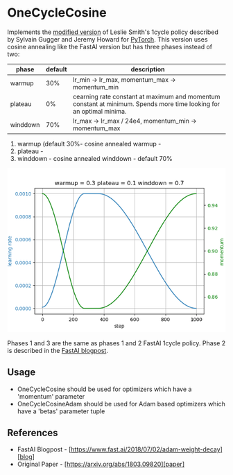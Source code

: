 # OneCycleCosine

Implements the [modified version][blog] of Leslie Smith's 1cycle policy described by Sylvain Gugger and Jeremy Howard for [PyTorch][pytorch].
This version uses cosine annealing like the FastAI version but has three phases instead of two:

|phase|default|description|
|-----|-------|-----------|
|warmup|30%|lr_min -> lr_max, momentum_max -> momentum_min|
|plateau|0%|cearning rate constant at maximum and momentum constant at minimum. Spends more time looking for an optimal minima.|
|winddown|70%|lr_max -> lr_max / 24e4, momentum_min -> momentum_max|

1. warmup (default 30%- cosine annealed warmup - 
2. plateau -
3. winddown - cosine annealed winddown - default 70%

![](sched.png)

Phases 1 and 3 are the same as phases 1 and 2 FastAI 1cycle policy.
Phase 2 is described in the [FastAI blogpost][blog].

## Usage

- OneCycleCosine should be used for optimizers which have a 'momentum' parameter
- OneCycleCosineAdam should be used for Adam based optimizers which have a 'betas' parameter tuple

## References

- FastAI Blogpost - [https://www.fast.ai/2018/07/02/adam-weight-decay][blog]
- Original Paper - [https://arxiv.org/abs/1803.09820][paper]

[blog]: https://www.fast.ai/2018/07/02/adam-weight-decay
[paper]: https://arxiv.org/abs/1803.09820
[pytorch]: https://pytorch.org/
[fastai]: https://www.fast.ai/
